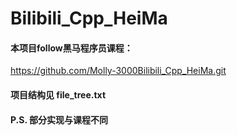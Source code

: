 # Bilibili_Cpp_HeiMa

#### 本项目follow黑马程序员课程：
https://github.com/Molly-3000Bilibili_Cpp_HeiMa.git

#### 项目结构见 file_tree.txt

#### P.S. 部分实现与课程不同